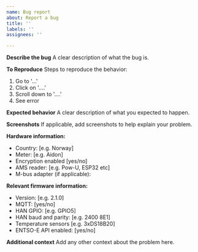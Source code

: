 ```yaml
---
name: Bug report
about: Report a bug
title: ''
labels: ''
assignees: ''

---
```


**Describe the bug**
A clear description of what the bug is.

**To Reproduce**
Steps to reproduce the behavior:
1. Go to '...'
2. Click on '....'
3. Scroll down to '....'
4. See error

**Expected behavior**
A clear description of what you expected to happen.

**Screenshots**
If applicable, add screenshots to help explain your problem.

**Hardware information:**
 - Country: [e.g. Norway]
 - Meter: [e.g. Aidon]
 - Encryption enabled [yes/no]
 - AMS reader: [e.g. Pow-U, ESP32 etc]
 - M-bus adapter (if applicable):

**Relevant firmware information:**
 - Version: [e.g. 2.1.0]
 - MQTT: [yes/no]
 - HAN GPIO: [e.g. GPIO5]
 - HAN baud and parity: [e.g. 2400 8E1]
 - Temperature sensors [e.g. 3xDS18B20]
 - ENTSO-E API enabled: [yes/no]

**Additional context**
Add any other context about the problem here.
